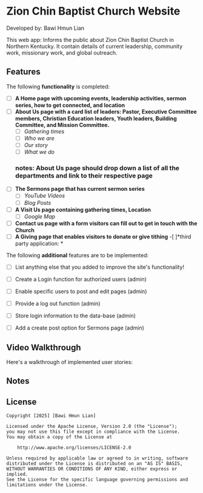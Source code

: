 # Zion Chin Baptist Church Website

Developed by: Bawi Hmun Lian

This web app: Informs the public about Zion Chin Baptist Church in Northern Kentucky. It contain details of current leadership, community work, missionary work, and global outreach. 


## Features

The following **functionality** is completed:

- [ ] **A Home page with upcoming events, leadership activities, sermon series, how to get connected, and location**
- [ ] **About Us page with a card list of leaders: Pastor, Executive Committee members, Christian Education leaders, Youth leaders, Building Committee, and Mission Committee.** 
    - [ ] *Gathering times*
    - [ ] *Who we are*
    - [ ] *Our story*
    - [ ] *What we do*
    ### notes: About Us page should drop down a list of all the departments and link to their respective page
- [ ] **The Sermons page that has current sermon series**
  - [ ] *YouTube Videos*
  - [ ] *Blog Posts*
- [ ] **A Visit Us page containing gathering times, Location**
    - [ ] *Google Map*
- [ ] **Contact us page with a form visitors can fill out to get in touch with the Church**
- [ ] **A Giving page that enables visitors to donate or give tithing**
    -[ ]*third party application: *

The following **additional** features are to be implemented:

* [ ] List anything else that you added to improve the site's functionality!
* [ ] Create a Login  function for authorized users (admin)
* [ ] Enable specific users to post and edit pages (admin)
* [ ] Provide a log out function (admin)
* [ ] Store login information to the data-base (admin)
* [ ] Add a create post option for Sermons page (admin)


## Video Walkthrough

Here's a walkthrough of implemented user stories:


## Notes



## License

    Copyright [2025] [Bawi Hmun Lian]

    Licensed under the Apache License, Version 2.0 (the "License");
    you may not use this file except in compliance with the License.
    You may obtain a copy of the License at

        http://www.apache.org/licenses/LICENSE-2.0

    Unless required by applicable law or agreed to in writing, software
    distributed under the License is distributed on an "AS IS" BASIS,
    WITHOUT WARRANTIES OR CONDITIONS OF ANY KIND, either express or implied.
    See the License for the specific language governing permissions and
    limitations under the License.